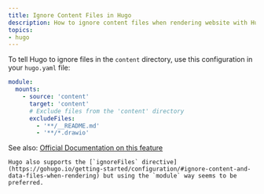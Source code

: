 ```yaml
---
title: Ignore Content Files in Hugo
description: How to ignore content files when rendering website with Hugo.
topics:
- hugo
---
```


To tell Hugo to ignore files in the `content` directory, use this configuration in your `hugo.yaml` file:

```yaml
module:
  mounts:
    - source: 'content'
      target: 'content'
      # Exclude files from the 'content' directory
      excludeFiles:
        - '**/__README.md'
        - '**/*.drawio'
```

See also: [Official Documentation on this feature](https://gohugo.io/hugo-modules/configuration/#module-configuration-mounts)

```note
Hugo also supports the [`ignoreFiles` directive](https://gohugo.io/getting-started/configuration/#ignore-content-and-data-files-when-rendering) but using the `module` way seems to be preferred.
```
